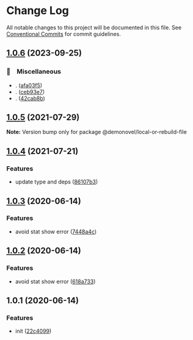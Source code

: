 # Change Log

All notable changes to this project will be documented in this file.
See [Conventional Commits](https://conventionalcommits.org) for commit guidelines.

## [1.0.6](https://github.com/bluelovers/ws-demonovel/compare/@demonovel/local-or-rebuild-file@1.0.5...@demonovel/local-or-rebuild-file@1.0.6) (2023-09-25)



### 🔖　Miscellaneous

* . ([afa03f5](https://github.com/bluelovers/ws-demonovel/commit/afa03f5482c979737e4093d1597348ae7a065b24))
* . ([ceb93e7](https://github.com/bluelovers/ws-demonovel/commit/ceb93e77d92ba6c1f23ce837dae27361e37f1a6d))
* . ([42cab8b](https://github.com/bluelovers/ws-demonovel/commit/42cab8b4a12357d9725edddc9280829d9cece7ba))



## [1.0.5](https://github.com/bluelovers/ws-demonovel/compare/@demonovel/local-or-rebuild-file@1.0.4...@demonovel/local-or-rebuild-file@1.0.5) (2021-07-29)

**Note:** Version bump only for package @demonovel/local-or-rebuild-file





## [1.0.4](https://github.com/bluelovers/ws-demonovel/compare/@demonovel/local-or-rebuild-file@1.0.3...@demonovel/local-or-rebuild-file@1.0.4) (2021-07-21)


### Features

* update type and deps ([86107b3](https://github.com/bluelovers/ws-demonovel/commit/86107b3668f96d923d663f29302d3af92c56f6ec))





## [1.0.3](https://github.com/bluelovers/ws-demonovel/compare/@demonovel/local-or-rebuild-file@1.0.2...@demonovel/local-or-rebuild-file@1.0.3) (2020-06-14)


### Features

* avoid stat show error ([7448a4c](https://github.com/bluelovers/ws-demonovel/commit/7448a4c3cc053baa7e01cbfa669cf74a384bb7db))





## [1.0.2](https://github.com/bluelovers/ws-demonovel/compare/@demonovel/local-or-rebuild-file@1.0.1...@demonovel/local-or-rebuild-file@1.0.2) (2020-06-14)


### Features

* avoid stat show error ([618a733](https://github.com/bluelovers/ws-demonovel/commit/618a733c38316ad42c7b10a0ac1a3e46bb98dd80))





## 1.0.1 (2020-06-14)


### Features

* init ([22c4099](https://github.com/bluelovers/ws-demonovel/commit/22c4099fd940e45c0aca6877f573976b350dfbfe))
